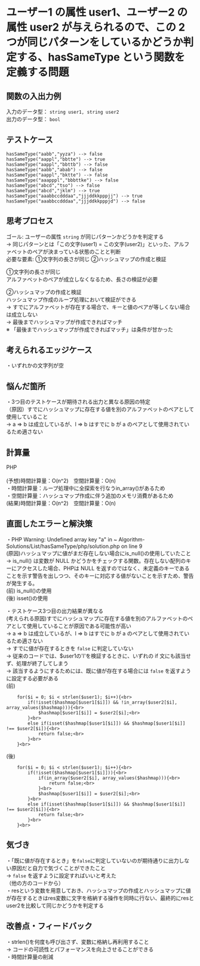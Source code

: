 # ユーザー1 の属性 user1、ユーザー2 の属性 user2 が与えられるので、この 2 つが同じパターンをしているかどうか判定する、hasSameType という関数を定義する問題


## 関数の入出力例
入力のデータ型： `string user1, string user2`<br>
出力のデータ型： `bool`<br>


## テストケース
`hasSameType("aabb","yyza") --> false`<br>
`hasSameType("aappl","bbtte") --> true`<br>
`hasSameType("aappl","bbttb") --> false`  <br>
`hasSameType("aabb","abab") --> false`<br>
`hasSameType("aappl","bktte") --> false`<br>
`hasSameType("aaapppl","bbbttke") --> false`<br>
`hasSameType("abcd","tso") --> false`<br>
`hasSameType("abcd","jklm") --> true`<br>
`hasSameType("aaabbccdddaa","jjjddkkpppjj") --> true`<br>
`hasSameType("aaabbccdddaa","jjjddkkpppjd") --> false`<br>


## 思考プロセス
ゴール: ユーザーの属性 `string` が同じパターンかどうかを判定する<br>
 → 同じパターンとは「この文字(user1) = この文字(user2)」といった、アルファベットのペアが決まっている状態のことと判断<br>
必要な要素: ①文字列の長さが同じ ②ハッシュマップの作成と検証<br>

①文字列の長さが同じ<br>
アルファベットのペアが成立しなくなるため、長さの検証が必要<br>

②ハッシュマップの作成と検証<br>
ハッシュマップ作成のループ処理において検証ができる<br>
→ すでにアルファベットが存在する場合で、キーと値のペアが等しくない場合は成立しない<br>
→ 最後までハッシュマップが作成できればマッチ<br>
※ 「最後までハッシュマップが作成できればマッチ」は条件が甘かった


## 考えられるエッジケース
・いずれかの文字列が空<br>


## 悩んだ箇所
・3つ目のテストケースが期待される出力と異なる原因の特定<br>
（原因）すでにハッシュマップに存在する値を別のアルファベットのペアとして使用していること<br>
→ a => b は成立しているが、l => b はすでに b が a のペアとして使用されているため適さない<br>


## 計算量
PHP<br>                                                                        
(予想)時間計算量：O(n^2)　空間計算量：O(n)<br>
・時間計算量：ループ処理中に全探索を行なうin_array()があるため<br>
・空間計算量：ハッシュマップ作成に伴う追加のメモリ消費があるため<br>
(結果)時間計算量：O(n^2)　空間計算量：O(n)<br>


## 直面したエラーと解決策
・PHP Warning: Undefined array key "a" in ~ Algorithm-Solutions/List/hasSameType/php/solution.php on line 9<br>
(原因)ハッシュマップに値がまだ存在しない場合にis_null()の使用していたこと<br>
→ is_null() は変数が NULL かどうかをチェックする関数。存在しない配列のキーにアクセスした場合、PHPは NULL を返すのではなく、未定義のキーであることを示す警告を出しつつ、そのキーに対応する値がないことを示すため、警告が発生する。<br>
(前) is_null()の使用<br>
(後) isset()の使用<br>

・テストケース3つ目の出力結果が異なる<br>
(考えられる原因)すでにハッシュマップに存在する値を別のアルファベットのペアとして使用していることが原因である可能性が高い<br>
→ a => b は成立しているが、l => b はすでに b が a のペアとして使用されているため適さない<br>
→ すでに値が存在するときを `false` に判定していない<br>
→ 従来のコードでは、$user1の'l'を検証するときに、いずれの if 文にも該当せず、処理が終了してしまう<br>
→ 該当するようにするためには、既に値が存在する場合には `false` を返すように設定する必要がある<br>
(前)<br>
```
    for($i = 0; $i < strlen($user1); $i++){<br>
        if(!isset($hashmap[$user1[$i]]) && !in_array($user2[$i], array_values($hashmap))){<br>
            $hashmap[$user1[$i]] = $user2[$i];<br>
        }<br>
        else if(isset($hashmap[$user1[$i]]) && $hashmap[$user1[$i]] !== $user2[$i]){<br>
            return false;<br>
        }<br>
    }<br>
```
(後)<br>
```
    for($i = 0; $i < strlen($user1); $i++){<br>
        if(!isset($hashmap[$user1[$i]])){<br>
            if(in_array($user2[$i], array_values($hashmap))){<br>
                return false;<br>
            }<br>
            $hashmap[$user1[$i]] = $user2[$i];<br>
        }<br>
        else if(isset($hashmap[$user1[$i]]) && $hashmap[$user1[$i]] !== $user2[$i]){<br>
            return false;<br>
        }<br>
    }<br>
```
## 気づき
・「既に値が存在するとき」を`false`に判定していないのが期待通りに出力しない原因だと自力で気づくことができたこと<br>
→ `false` を返すように設定すればいいと考えた<br>
（他の方のコードから）<br>
・resという変数を用意しておき、ハッシュマップの作成とハッシュマップに値が存在するときはres変数に文字を格納する操作を同時に行ない、最終的にresとuser2を比較して同じかどうかを判定する<br>

## 改善点・フィードバック
・strlen()を何度も呼び出さず、変数に格納し再利用すること<br>
→ コードの可読性とパフォーマンスを向上させることができる<br>
・時間計算量の削減<br>
